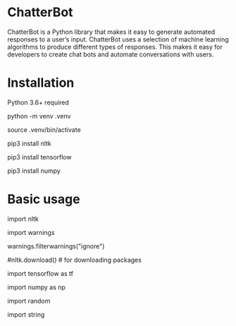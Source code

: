 # ChatterBot
ChatterBot is a Python library that makes it easy to generate automated responses to a user’s input. ChatterBot uses a selection of machine learning algorithms to produce different types of responses. This makes it easy for developers to create chat bots and automate conversations with users. 

# Installation
Python 3.6+ required

python -m venv .venv

source .venv/bin/activate

pip3 install nltk

pip3 install tensorflow

pip3 install numpy

# Basic usage

import nltk

import warnings
 
warnings.filterwarnings("ignore")

#nltk.download() # for downloading packages

import tensorflow as tf

import numpy as np

import random

import string 
